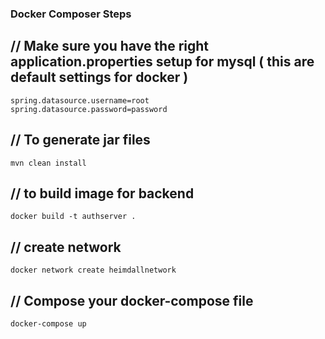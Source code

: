 ### Docker Composer Steps

## // Make sure you have the right application.properties setup for mysql ( this are default settings for docker ) 
    spring.datasource.username=root
    spring.datasource.password=password

## // To generate jar files

    mvn clean install 

## // to build image for backend
    
    docker build -t authserver . 

## // create network 

    docker network create heimdallnetwork

## // Compose your docker-compose file
    docker-compose up
